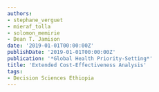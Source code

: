 ```yaml
---
authors:
- stephane_verguet
- mieraf_tolla
- solomon_memirie
- Dean T. Jamison
date: '2019-01-01T00:00:00Z'
publishDate: '2019-01-01T00:00:00Z'
publication: '*Global Health Priority-Setting*'
title: 'Extended Cost-Effectiveness Analysis'
tags:
- Decision Sciences Ethiopia
---
```

